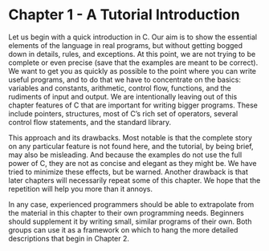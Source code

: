 # Chapter 1 - A Tutorial Introduction

Let us begin with a quick introduction in C. Our aim is to show the essential elements of the language in real programs, but without getting bogged down in details, rules, and exceptions. At this point, we are not trying to be complete or even precise (save that the examples are meant to be correct). We want to get you as quickly as possible to the point where you can write useful programs, and to do that we have to concentrate on the basics: variables and constants, arithmetic, control flow, functions, and the rudiments of input and output. We are intentionally leaving out of this chapter features of C that are important for writing bigger programs. These include pointers, structures, most of C’s rich set of operators, several control flow statements, and the standard library.

This approach and its drawbacks. Most notable is that the complete story on any particular feature is not found here, and the tutorial, by being brief, may also be misleading. And because the examples do not use the full power of C, they are not as concise and elegant as they might be. We have tried to minimize these effects, but be warned. Another drawback is that later chapters will necessarily repeat some of this chapter. We hope that the repetition will help you more than it annoys.

In any case, experienced programmers should be able to extrapolate from the material in this chapter to their own programming needs. Beginners should supplement it by writing small, similar programs of their own. Both groups can use it as a framework on which to hang the more detailed descriptions that begin in Chapter 2.